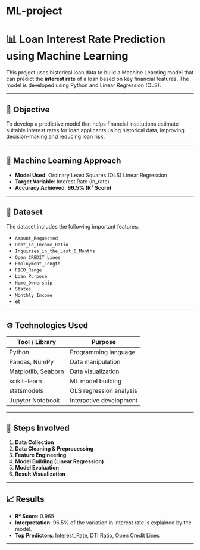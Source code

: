 # ML-project
# 📊 Loan Interest Rate Prediction using Machine Learning

This project uses historical loan data to build a Machine Learning model that can predict the **interest rate** of a loan based on key financial features. The model is developed using Python and Linear Regression (OLS).

---

## 🚀 Objective

To develop a predictive model that helps financial institutions estimate suitable interest rates for loan applicants using historical data, improving decision-making and reducing loan risk.

---

## 🧠 Machine Learning Approach

- **Model Used**: Ordinary Least Squares (OLS) Linear Regression
- **Target Variable**: Interest Rate (ln_rate)
- **Accuracy Achieved**: **96.5% (R² Score)**

---

## 📁 Dataset

The dataset includes the following important features:

- `Amount_Requested`
- `Debt_To_Income_Ratio`
- `Inquiries_in_the_Last_6_Months`
- `Open_CREDIT_Lines`
- `Employment_Length`
- `FICO_Range`
- `Loan_Purpose`
- `Home_Ownership`
- `States`
- `Monthly_Income`
- et

---

## ⚙️ Technologies Used

| Tool / Library      | Purpose                          |
|---------------------|----------------------------------|
| Python              | Programming language             |
| Pandas, NumPy       | Data manipulation                |
| Matplotlib, Seaborn | Data visualization               |
| scikit-learn        | ML model building                |
| statsmodels         | OLS regression analysis          |
| Jupyter Notebook    | Interactive development          |

---

## 🧪 Steps Involved

1. **Data Collection**
2. **Data Cleaning & Preprocessing**
3. **Feature Engineering**
4. **Model Building (Linear Regression)**
5. **Model Evaluation**
6. **Result Visualization**

---

## 📈 Results

- **R² Score**: 0.965
- **Interpretation**: 96.5% of the variation in interest rate is explained by the model.
- **Top Predictors**: Interest_Rate, DTI Ratio, Open Credit Lines

---



